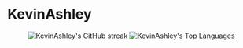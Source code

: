 # KevinAshley

<div align="center">
    <img 
        src="https://github-readme-streak-stats.herokuapp.com/?user=KevinAshley&theme=github-dark" 
        alt="KevinAshley's GitHub streak"
    />
    <img 
        src="https://denvercoder1-github-readme-stats.vercel.app/api/top-langs/?username=KevinAshley&langs_count=8&layout=compact&theme=react" 
        alt="KevinAshley's Top Languages"
    />
</div>
